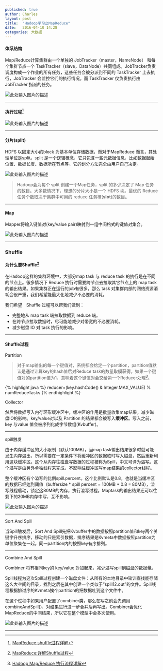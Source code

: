 ```yaml
---
published: true
author: Charles
layout: post
title:  "Hadoop学习之MapReduce"
date:   2016-04-10 14:28
categories: 大数据
---
```


#### 体系结构
Map/Reduce计算集群由一个单独的 JobTracker（master，NameNode） 和每个集群节点一个 TaskTracker（slave，DataNode）共同组成。JobTracker负责调度构成一个作业的所有任务，这些任务会被分派到不同的 TaskTracker 上去执行，JobTracker 会监控它们的执行情况。而 TaskTracker 仅负责执行由 JobTracker 指派的任务。

![此处输入图片的描述][1]


----------

#### 执行过程[^1]

![此处输入图片的描述][2]


----------


#### 分片(split)
HDFS 以固定大小的block 为基本单位存储数据，而对于MapReduce 而言，其处理单位是split。split 是一个逻辑概念，它只包含一些元数据信息，比如数据起始位置、数据长度、数据所在节点等。它的划分方法完全由用户自己决定。

![此处输入图片的描述][3]

> Hadoop会为每个 split 创建一个Map任务，split 的多少决定了 Map 任务的数目。大多数情况下，理想的分片大小是一个 HDFS 块。最优的 Reduce 任务个数取决于集群中可用的 reduce 任务槽(**slot**)的数目。


----------

#### Map

Mapper将输入键值对(key/value pair)映射到一组中间格式的键值对集合。

![此处输入图片的描述][4]

----------


### Shuffle

#### 为什么要Shuffle[^2]
在Hadoop这样的集群环境中，大部分map task 与 reduce task 的执行是在不同的节点上。很多情况下 Reduce 执行时需要跨节点去拉取其它节点上的 map task 的输出结果。如果集群正在运行的job有很多，那么 task 对集群内部的网络资源消耗会很严重，我们希望能最大化地减少不必要的消耗。

我们希望　Shuffle 过程可以帮我们做到： 

- 完整地从 map task 端拉取数据到 reduce 端。
- 在跨节点拉取数据时，尽可能地减少对带宽的不必要消耗。
- 减少磁盘 IO 对 task 执行的影响。

----------

#### Shuffle过程

<p class="first">Partition</p>

> 对于map输出的每一个键值对，系统都会给定一个partition，partition值默认是通过计算key的hash值后对Reduce task的数量取模获得。如果一个键值对的partition值为1，意味着这个键值对会交给第一个Reducer处理[^3]。

{% highlight java %}
reducer=(key.hashCode() & Integer.MAX_VALUE) % numReduceTasks
{% endhighlight %}

<p class="first">Collector</p>

然后将数据写入内存环形缓冲区中，缓冲区的作用是批量收集map结果，减少磁盘IO的影响。key/value对以及 Partition 的结果都会被写入**缓冲区**。写入之前，key 与value 值会被序列化成字节数组(Kvbuffer)。

----------

<p class="first">spill触发</p>

由于内存缓冲区的大小限制（默认100MB），当map task输出结果很多时就可能发生内存溢出，所以需要在一定条件下将缓冲区的数据临时写入磁盘，然后重新利用这块缓冲区。这个从内存往磁盘写数据的过程被称为Spill，中文可译为溢写。这个溢写是由另外单独线程来完成，不影响往缓冲区写map结果的collector线程。

整个缓冲区有个溢写的比例spill.percent。这个比例默认是0.8，也就是当缓冲区的数据已经达到阈值（buffersize * spill percent = 100MB * 0.8 = 80MB），溢写线程启动，锁定这80MB的内存，执行溢写过程。Maptask的输出结果还可以往剩下的20MB内存中写，互不影响。 

![此处输入图片的描述][5]


----------

<p class="first">Sort And Spill</p>

当Spill触发后，Sort And Spill先把Kvbuffer中的数据按照partition值和key两个关键字升序排序，移动的只是索引数据，排序结果是Kvmeta中数据按照partition为单位聚集在一起，同一partition内的按照key有序排列。


----------

<p class="first">Combine And Spill</p>

Combiner 将有相同key的 key/value 对加起来，减少溢写spill到磁盘的数据量。

Spill线程为这次Spill过程创建一个磁盘文件：从所有的本地目录中轮训查找能存储这么大空间的目录，找到之后在其中创建一个类似于“spill12.out”的文件。Spill线程根据排过序的Kvmeta挨个partition的把数据吐到这个文件中。

在这个过程中如果用户配置了combiner类，那么在写之前会先调用combineAndSpill()，对结果进行进一步合并后再写出。Combiner会优化MapReduce的中间结果，所以它在整个模型中会多次使用。

![此处输入图片的描述][6]

----------
  
  [^1]: [MapReduce shuffle过程详解](http://blog.csdn.net/u014374284/article/details/49205885)
  [^2]: [MapReduce:详解Shuffle过程](http://langyu.iteye.com/blog/992916)
  [^3]: [Hadoop Map/Reduce 执行流程详解](http://zheming.wang/hadoop-mapreduce-zhi-xing-liu-cheng-xiang-jie.html)


  [1]: http://7xjbdi.com1.z0.glb.clouddn.com/hadoop_job.png?imageView2/2/w/450
  [2]: http://7xjbdi.com1.z0.glb.clouddn.com/map_shuffle_reduce.png
  [3]: http://7xjbdi.com1.z0.glb.clouddn.com/mapreduce_spilt.png
  [4]: http://7xjbdi.com1.z0.glb.clouddn.com/word-count-as-mapreduce.png
  [5]: http://7xjbdi.com1.z0.glb.clouddn.com/hadoop_map_unused.png
  [6]: http://7xjbdi.com1.z0.glb.clouddn.com/hadoop_002.png